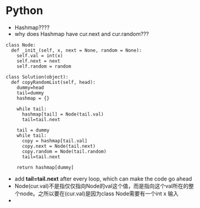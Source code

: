 # Python

- Hashmap????
- why does Hashmap have cur.next and cur.random???

```
class Node:
  def _init_(self, x, next = None, random = None):
    self.val = int(x)
    self.next = next
    self.random = random

class Solution(object):
  def copyRandomList(self, head):
    dummy=head
    tail=dummy
    hashmap = {}

    while tail:
      hashmap[tail] = Node(tail.val)
      tail=tail.next

    tail = dummy
    while tail:
      copy = hashmap[tail.val]
      copy.next = Node(tail.next)
      copy.random = Node(tail.random)
      tail=tail.next

    return hashmap[dummy]
```
- add **tail=tail.next** after every loop, which can make the code go ahead
- Node(cur.val)不是指仅仅指向Node的val这个值，而是指向这个val所在的整个node。之所以要在(cur.val)是因为class Node需要有一个int x 输入
-

